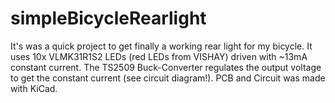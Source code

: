 # simpleBicycleRearlight

It's was a quick project to get finally a working rear light for my bicycle. It uses 10x VLMK31R1S2 LEDs (red LEDs from VISHAY) driven with ~13mA constant current. The TS2509 Buck-Converter regulates the output voltage to get the constant current (see circuit diagram!).
PCB and Circuit was made with KiCad.

